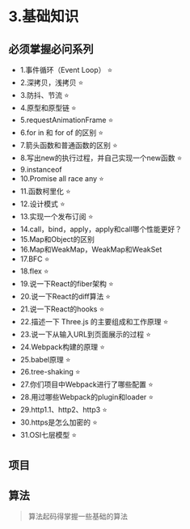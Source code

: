 # 3.基础知识

## 必须掌握必问系列

- 1.事件循环（Event Loop） ⭐
- 2.深拷贝，浅拷贝 ⭐
- 3.防抖、节流 ⭐
- 4.原型和原型链 ⭐
- 5.requestAnimationFrame ⭐
- 6.for in 和 for of 的区别 ⭐
- 7.箭头函数和普通函数的区别 ⭐
- 8.写出new的执行过程，并自己实现一个new函数 ⭐
- 9.instanceof
- 10.Promise all race any ⭐
- 11.函数柯里化 ⭐
- 12.设计模式 ⭐
- 13.实现一个发布订阅 ⭐
- 14.call，bind，apply，apply和call哪个性能更好？
- 15.Map和Object的区别
- 16.Map和WeakMap，WeakMap和WeakSet
- 17.BFC ⭐
- 18.flex ⭐
- 19.说一下React的fiber架构 ⭐
- 20.说一下React的diff算法 ⭐
- 21.说一下React的hooks ⭐
- 22.描述一下 Three.js 的主要组成和工作原理 ⭐
- 23.说一下从输入URL到页面展示的过程 ⭐
- 24.Webpack构建的原理 ⭐
- 25.babel原理 ⭐
- 26.tree-shaking ⭐
- 27.你们项目中Webpack进行了哪些配置 ⭐
- 28.用过哪些Webpack的plugin和loader ⭐
- 29.http1.1、http2、http3 ⭐
- 30.https是怎么加密的 ⭐
- 31.OSI七层模型 ⭐

## 项目

## 算法

>算法起码得掌握一些基础的算法
